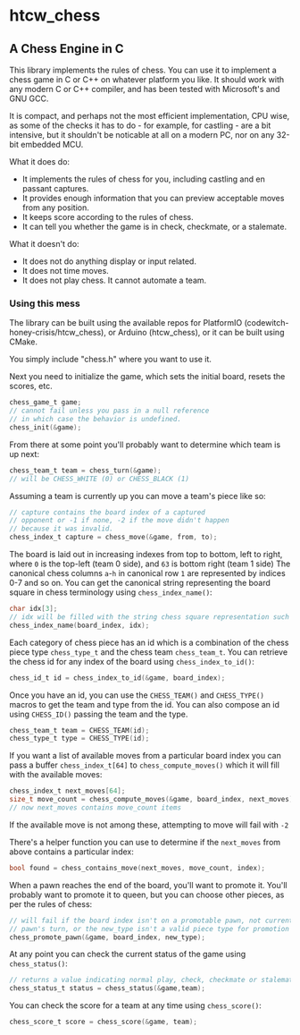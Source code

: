 # htcw_chess

## A Chess Engine in C

This library implements the rules of chess. You can use it to implement a chess game in C or C++ on whatever platform you like. It should work with any modern C or C++ compiler, and has been tested with Microsoft's and GNU GCC.

It is compact, and perhaps not the most efficient implementation, CPU wise, as some of the checks it has to do - for example, for castling - are a bit intensive, but it shouldn't be noticable at all on a modern PC, nor on any 32-bit embedded MCU.

What it does do:

- It implements the rules of chess for you, including castling and en passant captures.
- It provides enough information that you can preview acceptable moves from any position.
- It keeps score according to the rules of chess.
- It can tell you whether the game is in check, checkmate, or a stalemate.

What it doesn't do:

- It does not do anything display or input related.
- It does not time moves.
- It does not play chess. It cannot automate a team.

### Using this mess

The library can be built using the available repos for PlatformIO (codewitch-honey-crisis/htcw_chess), or Arduino (htcw_chess), or it can be built using CMake.

You simply include "chess.h" where you want to use it.

Next you need to initialize the game, which sets the initial board, resets the scores, etc.

```c
chess_game_t game;
// cannot fail unless you pass in a null reference
// in which case the behavior is undefined.
chess_init(&game);
```

From there at some point you'll probably want to determine which team is up next:
```c
chess_team_t team = chess_turn(&game);
// will be CHESS_WHITE (0) or CHESS_BLACK (1)
```

Assuming a team is currently up you can move a team's piece like so:
```c
// capture contains the board index of a captured
// opponent or -1 if none, -2 if the move didn't happen
// because it was invalid.
chess_index_t capture = chess_move(&game, from, to);
```

The board is laid out in increasing indexes from top to bottom, left to right, where `0` is the top-left (team 0 side), and `63` is bottom right (team 1 side)
The canonical chess columns `a`-`h` in canonical row `1` are represented by indices 0-7 and so on.
You can get the canonical string representing the board square in chess terminology using `chess_index_name()`:
```c
char idx[3];
// idx will be filled with the string chess square representation such as "h3"
chess_index_name(board_index, idx);
```

Each category of chess piece has an id which is a combination of the chess piece type `chess_type_t` and the chess team `chess_team_t`.
You can retrieve the chess id for any index of the board using `chess_index_to_id()`:
```c
chess_id_t id = chess_index_to_id(&game, board_index);
```
Once you have an id, you can use the `CHESS_TEAM()` and `CHESS_TYPE()` macros to get the team and type from the id.
You can also compose an id using `CHESS_ID()` passing the team and the type.
```c
chess_team_t team = CHESS_TEAM(id);
chess_type_t type = CHESS_TYPE(id);
```
If you want a list of available moves from a particular board index you can pass a buffer `chess_index_t[64]` to `chess_compute_moves()` which it will fill with the available moves:
```c
chess_index_t next_moves[64];
size_t move_count = chess_compute_moves(&game, board_index, next_moves);
// now next_moves contains move_count items
```
If the available move is not among these, attempting to move will fail with `-2`

There's a helper function you can use to determine if the `next_moves` from above contains a particular index:
```c
bool found = chess_contains_move(next_moves, move_count, index);
```
When a pawn reaches the end of the board, you'll want to promote it. You'll probably want to promote it to queen, but you can choose other pieces, as per the rules of chess:
```c
// will fail if the board index isn't on a promotable pawn, not currently the 
// pawn's turn, or the new_type isn't a valid piece type for promotion 
chess_promote_pawn(&game, board_index, new_type);
```
At any point you can check the current status of the game using `chess_status()`:
```c
// returns a value indicating normal play, check, checkmate or stalemate
chess_status_t status = chess_status(&game,team);
```
You can check the score for a team at any time using `chess_score()`:
```c
chess_score_t score = chess_score(&game, team);
```

